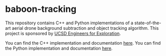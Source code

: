 # baboon-tracking
This repository contains C++ and Python implementations of a state-of-the-art aerial drone background subtraction and object tracking algorithm.  This project is sponsored by [UCSD Engineers for Exploration](http://e4e.ucsd.edu/).

You can find the C++ implementation and documentation [here](./cxx/). You can find the Python implementation and documentation [here](./python/).
